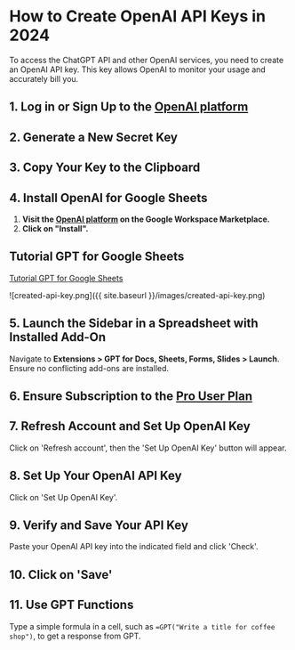 # How to Create OpenAI API Keys in 2024

To access the ChatGPT API and other OpenAI services, you need to create an OpenAI API key. This key allows OpenAI to monitor your usage and accurately bill you.

## 1. Log in or Sign Up to the [OpenAI platform](https://platform.openai.com/account/api-keys)

## 2. Generate a New Secret Key

## 3. Copy Your Key to the Clipboard

## 4. Install OpenAI for Google Sheets

1. **Visit the [OpenAI platform](https://platform.openai.com/account/api-keys) on the Google Workspace Marketplace.**
2. **Click on "Install".**

## Tutorial GPT for Google Sheets
[Tutorial GPT for Google Sheets](https://www.youtube.com/embed/Na-pVhwaq7s?si=-0DDzd5cyMg95s4A)

![created-api-key.png]({{ site.baseurl }}/images/created-api-key.png)

## 5. Launch the Sidebar in a Spreadsheet with Installed Add-On

Navigate to **Extensions > GPT for Docs, Sheets, Forms, Slides > Launch**. Ensure no conflicting add-ons are installed.

## 6. Ensure Subscription to the [Pro User Plan](https://docgpt.ai/gpt-for-sheets/)

## 7. Refresh Account and Set Up OpenAI Key

Click on 'Refresh account', then the 'Set Up OpenAI Key' button will appear.


## 8. Set Up Your OpenAI API Key

Click on 'Set Up OpenAI Key'.


## 9. Verify and Save Your API Key

Paste your OpenAI API key into the indicated field and click 'Check'.


## 10. Click on 'Save'

## 11. Use GPT Functions

Type a simple formula in a cell, such as `=GPT("Write a title for coffee shop")`, to get a response from GPT.
